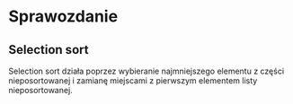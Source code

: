 # Sprawozdanie
## Selection sort
Selection sort działa poprzez wybieranie najmniejszego elementu
z części nieposortowanej i zamianę miejscami z pierwszym elementem
listy nieposortowanej.
